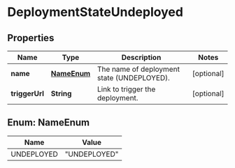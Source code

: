 # DeploymentStateUndeployed

## Properties
Name | Type | Description | Notes
------------ | ------------- | ------------- | -------------
**name** | [**NameEnum**](#NameEnum) | The name of deployment state (UNDEPLOYED). |  [optional]
**triggerUrl** | **String** | Link to trigger the deployment. |  [optional]

<a name="NameEnum"></a>
## Enum: NameEnum
Name | Value
---- | -----
UNDEPLOYED | &quot;UNDEPLOYED&quot;
